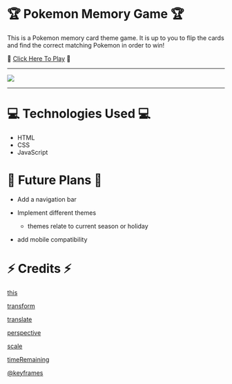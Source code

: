  🏆 Pokemon Memory Game 🏆
====================

This is a Pokemon memory card theme game. It is up to you to flip the cards and find the correct matching Pokemon in order to win! 

🐥 [Click Here To Play](https://pokemonunown.netlify.app/) 🐥

-------------------------------------------

<img src="https://i.imgur.com/3HfmzkZ.png">

--------------------------------------------

💻 Technologies Used 💻
======================== 

- HTML 
- CSS 
- JavaScript
  


💫 Future Plans 💫
=============
- Add a navigation bar

- Implement different themes
   - themes relate to current season or holiday
  
- add mobile compatibility 

⚡️ Credits ⚡️
===========
[this](https://developer.mozilla.org/en-US/docs/Web/JavaScript/Reference/Operators/this)

[transform](https://developer.mozilla.org/en-US/docs/Web/CSS/transform)

[translate](https://developer.mozilla.org/en-US/docs/Web/CSS/transform-function/translate)

[perspective](https://developer.mozilla.org/en-US/docs/Web/CSS/transform-function/perspective)

[scale](https://developer.mozilla.org/en-US/docs/Web/CSS/transform-function/scale)

[timeRemaining](https://developer.mozilla.org/en-US/docs/Web/API/IdleDeadline/timeRemaining)

[@keyframes](https://developer.mozilla.org/en-US/docs/Web/CSS/@keyframes)




